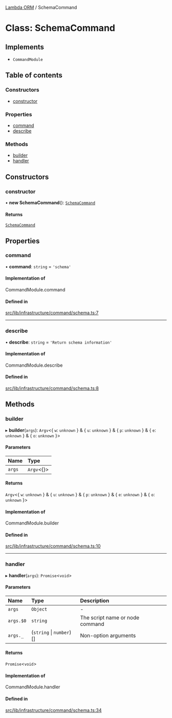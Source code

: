 [Lambda ORM](../README.md) / SchemaCommand

# Class: SchemaCommand

## Implements

- `CommandModule`

## Table of contents

### Constructors

- [constructor](SchemaCommand.md#constructor)

### Properties

- [command](SchemaCommand.md#command)
- [describe](SchemaCommand.md#describe)

### Methods

- [builder](SchemaCommand.md#builder)
- [handler](SchemaCommand.md#handler)

## Constructors

### constructor

• **new SchemaCommand**(): [`SchemaCommand`](SchemaCommand.md)

#### Returns

[`SchemaCommand`](SchemaCommand.md)

## Properties

### command

• **command**: `string` = `'schema'`

#### Implementation of

CommandModule.command

#### Defined in

[src/lib/infrastructure/command/schema.ts:7](https://github.com/lambda-orm/lambdaorm-cli/blob/ca83dd99f165547336eb3779eaf3a4a39fa62ea6/src/lib/infrastructure/command/schema.ts#L7)

___

### describe

• **describe**: `string` = `'Return schema information'`

#### Implementation of

CommandModule.describe

#### Defined in

[src/lib/infrastructure/command/schema.ts:8](https://github.com/lambda-orm/lambdaorm-cli/blob/ca83dd99f165547336eb3779eaf3a4a39fa62ea6/src/lib/infrastructure/command/schema.ts#L8)

## Methods

### builder

▸ **builder**(`args`): `Argv`\<\{ `w`: `unknown`  } & \{ `u`: `unknown`  } & \{ `p`: `unknown`  } & \{ `e`: `unknown`  } & \{ `o`: `unknown`  }\>

#### Parameters

| Name | Type |
| :------ | :------ |
| `args` | `Argv`\<{}\> |

#### Returns

`Argv`\<\{ `w`: `unknown`  } & \{ `u`: `unknown`  } & \{ `p`: `unknown`  } & \{ `e`: `unknown`  } & \{ `o`: `unknown`  }\>

#### Implementation of

CommandModule.builder

#### Defined in

[src/lib/infrastructure/command/schema.ts:10](https://github.com/lambda-orm/lambdaorm-cli/blob/ca83dd99f165547336eb3779eaf3a4a39fa62ea6/src/lib/infrastructure/command/schema.ts#L10)

___

### handler

▸ **handler**(`args`): `Promise`\<`void`\>

#### Parameters

| Name | Type | Description |
| :------ | :------ | :------ |
| `args` | `Object` | - |
| `args.$0` | `string` | The script name or node command |
| `args._` | (`string` \| `number`)[] | Non-option arguments |

#### Returns

`Promise`\<`void`\>

#### Implementation of

CommandModule.handler

#### Defined in

[src/lib/infrastructure/command/schema.ts:34](https://github.com/lambda-orm/lambdaorm-cli/blob/ca83dd99f165547336eb3779eaf3a4a39fa62ea6/src/lib/infrastructure/command/schema.ts#L34)
